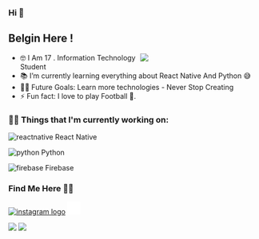 
### Hi 👋

## Belgin Here !

<img align= "right" width= "240" src= "https://pa1.narvii.com/6580/8098c6e9207376889eeb0532d9f5a0723c4d73f5_hq.gif"/>

- 🤓 I Am 17 . Information Technology Student 
- 📚 I’m currently learning everything about React Native And Python 😅
- 💪🏼 Future Goals: Learn more technologies - Never Stop Creating 
- ⚡ Fun fact: I love to play Football 🎱.

### 👨‍💻 Things that I'm currently working on:

   <img src="https://reactnative.dev/img/header_logo.svg" alt="reactnative" width="20" height="20"/> React Native

  <img src="https://devicons.github.io/devicon/devicon.git/icons/python/python-original.svg" alt="python" width="20" height="20"/> Python

  <img src="https://www.vectorlogo.zone/logos/firebase/firebase-icon.svg" alt="firebase" width="20" height="20"/> Firebase

### Find Me Here :raising_hand_man:

 [<img src="https://raw.githubusercontent.com/Delta456/Delta456/master/img/instagram.jpg" alt="instagram logo" width="24">](https://www.instagram.com/Belgin_Android/)
 [<img src="https://raw.githubusercontent.com/Delta456/Delta456/master/img/github.png" alt="github logo" width="26">](https://github.com/Belgin-Android)
 
 
<img src="https://github-readme-stats.vercel.app/api?username=Belgin-Android&count_private=true&show_icons=true" height="170px"> <img src="https://github-readme-stats.vercel.app/api/top-langs/?username=Belgin-Android&layout=compact" height="170px">
